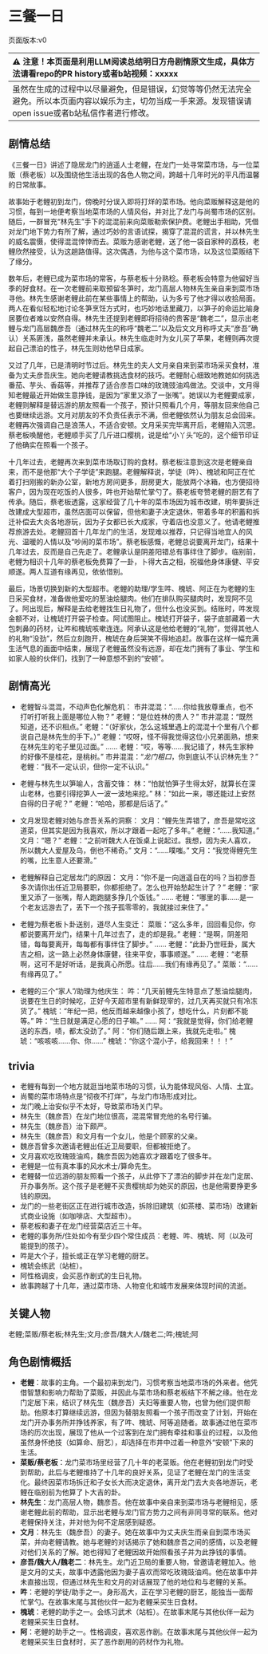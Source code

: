 # 三餐一日
页面版本:v0
 

| :warning: 注意！本页面是利用LLM阅读总结明日方舟剧情原文生成，具体方法请看repo的PR history或者b站视频：xxxxx           |
|:----------------------------|
| 虽然在生成的过程中以尽量避免，但是错误，幻觉等等仍然无法完全避免。所以本页面内容以娱乐为主，切勿当成一手来源。发现错误请open issue或者b站私信作者进行修改。|



## 剧情总结
《三餐一日》讲述了隐居龙门的逍遥人士老鲤，在龙门一处寻常菜市场，与一位菜贩（蔡老板）以及围绕他生活出现的各色人物之间，跨越十几年时光的平凡而温馨的日常故事。

故事始于老鲤初到龙门，傍晚时分误入即将打烊的菜市场。他向菜贩解释这是他的习惯，每到一地便考察当地菜市场的人情风俗，并对比了龙门与尚蜀市场的区别。随后，一群冒充“林先生”手下的混混前来向菜贩勒索保护费。老鲤出手相助，凭借对龙门地下势力有所了解，通过巧妙的言语试探，揭穿了混混的谎言，并以林先生的威名震慑，使得混混悻悻而去。菜贩为感谢老鲤，送了他一袋自家种的荔枝，老鲤欣然接受，认为这趟路值得。这次偶遇，为他与这个菜市场，以及这位菜贩结下了缘分。

数年后，老鲤已成为菜市场的常客，与蔡老板十分熟稔。蔡老板会特意为他留好当季的好食材。在一次老鲤前来取预留冬笋时，龙门高层人物林先生亲自来到菜市场寻他。林先生感谢老鲤此前在某些事情上的帮助，认为多亏了他才得以收拾局面。两人在看似轻松地讨论冬笋烹饪方式时，也巧妙地话里藏刀，以笋子的命运比喻身居要位者难以安然自得。林先生还提到老鲤即将招待的贵客是“魏老二”，显示出老鲤与龙门高层魏彦吾（通过林先生的称呼“魏老二”以及后文文月称呼丈夫“彦吾”确认）关系匪浅，虽然老鲤并未承认。林先生临走时为女儿买了苹果，老鲤则再次提起自己漂泊的性子，林先生则劝他早日成家。

又过了几年，已是清明时节过后。林先生的夫人文月亲自来到菜市场采买食材，准备为丈夫彦吾庆生。她向老鲤请教挑选食材的技巧。老鲤耐心细致地教她如何挑选番茄、芋头、香菇等，并推荐了适合彦吾口味的玫瑰豉油鸡做法。交谈中，文月得知老鲤最近开始做生意挣钱，是因为“家里又添了一张嘴”。她误以为老鲤要成家，老鲤则解释是替远游的朋友照看一个孩子，预计只照看几个月，等朋友回来他自己也要继续远游。文月对朋友的不负责任表示不满，但老鲤依然认为朋友总会回来。老鲤再次强调自己是浪荡人，不适合安顿。文月采买完毕离开后，老鲤陷入沉思。蔡老板唤醒他，老鲤顺手买了几斤进口樱桃，说是给“小丫头”吃的，这个细节印证了他确实在照看一个孩子。

十几年过去，老鲤再次来到菜市场取订购的食材。蔡老板注意到这次是老鲤亲自来，而不是他那“大个子学徒”来跑腿。老鲤解释说，学徒（吽）、槐琥和阿正在忙着打扫刚搬的新办公室，新地方房间更多，厨房更大，能放两个冰箱，也方便招待客户，因为现在吃饭的人很多，吽也开始帮忙掌勺了。蔡老板夸赞老鲤的厨艺有了传承。随后，蔡老板透露，这家经营了几十年的菜市场因为城市改建，明年要拆迁改建成大型超市，虽然店面可以保留，但他和妻子决定退休，带着多年的积蓄和拆迁补偿去大炎各地游玩，因为子女都已长大成家，守着店也没意义了。他请老鲤推荐旅游去处。老鲤回首十几年龙门的生活，发现难以推荐，只记得当地宜人的风光、温暖的人情以及“吵闹的菜市场”。蔡老板感慨，老鲤总说要离开龙门，结果十几年过去，反而是自己先走了。老鲤承认是阴差阳错总有事绊住了脚步。临别前，老鲤为相识十几年的蔡老板免费算了一卦，卜得大吉之相，祝福他身体康健、平安顺遂。两人互道有缘再见，依依惜别。

最后，场景切换到新的大型超市。老鲤的助理/学生吽、槐琥、阿正在为老鲤的生日采买食材，准备做他爱吃的葱油烩腿肉。他们在排队购买腿肉时，发现阿不见了。阿出现后，解释是去给老鲤找生日礼物了，但什么也没买到。结账时，吽发现金额不对，让槐琥打开袋子检查。阿试图阻止。槐琥打开袋子，袋子底部藏着一大包刺鼻的药材，让吽和槐琥咳嗽连连。阿承认这是他给老鲤的“礼物”，觉得其他人的礼物“没劲”，然后立刻跑开，槐琥在身后哭笑不得地追赶。故事在这样一幅充满生活气息的画面中结束，展现了老鲤虽然没有远游，却在龙门拥有了事业、学生和如家人般的伙伴们，找到了一种意想不到的“安顿”。
## 剧情高光
- 老鲤智斗混混，不动声色化解危机：
  市井混混：“......你给我放尊重点，也不打听打听我上面是哪位人物？”
  老鲤：“是位姓林的贵人？”
  市井混混：“既然知道，还不识相点。”
  老鲤：“（好家伙，怎么这城里遇上的混混十个里有八个都说自己是林先生的手下。）”
  老鲤：“哎呀，怪不得我觉得这位小兄弟面熟，想来在林先生的宅子里见过面。”
  ......
  老鲤：“哎，等等......我记错了，林先生家种的好像不是桂花，是桃树。”
  市井混混：“*龙门粗口*，你到底认不认识林先生？”
  老鲤：“我不一定认识，但你一定不认识。”

- 老鲤与林先生以笋喻人，含蓄交锋：
  林：“怕就怕笋子生得太好，就算长在深山老林，也要引得挖笋人一波一波地来挖。”
  林：“如此一来，哪还能过上安然自得的日子呢？”
  老鲤：“哈哈，那都是后话了。”

- 文月发现老鲤对她与彦吾关系的洞察：
  文月：“鲤先生弄错了，彦吾是常吃这道菜，但其实是因为我喜欢，所以才跟着一起吃了多年。”
  老鲤：“......我知道。”
  文月：“嗯？”
  老鲤：“之前听魏大人在饭桌上说起过。我想，因为夫人喜欢，所以魏大人爱屋及乌，倒也不稀奇。”
  文月：“......噗嗤。”
  文月：“我觉得鲤先生的嘴，比生意人还要滑。”

- 老鲤解释自己定居龙门的原因：
  文月：“你不是一向逍遥自在的吗？当初彦吾多次请你出任近卫局要职，你都拒绝了。怎么也开始愁起生计了？”
  老鲤：“家里又添了一张嘴，帮人跑跑腿多挣几个饭钱。”
  ......
  老鲤：“哪里的事......是一个老友远游去了，丢下一个孩子孤零零的，我就接过来住了。”

- 老鲤为蔡老板卜卦送别，道尽人生变迁：
  菜贩：“这么多年，回回看见你，你都说要离开龙门，结果十几年过去了，走的却是我。”
  老鲤：“是啊，阴差阳错，每每要离开，每每都有事绊住了脚步。”
  ......
  老鲤：“此卦乃世旺卦，属大吉之相，这一路上必然身体康健，往来平安，事事顺遂。”
  ......
  老鲤：“老蔡啊，这可不是好听话，是我真心所愿。往后......我们有缘再见了。”
  菜贩：“......有缘再见了。”

- 老鲤的三个“家人”/助理为他庆生：
  吽：“几天前鲤先生特意点了葱油烩腿肉，说要在生日的时候吃，正好今天超市里有新鲜现宰的，过几天再买就只有冷冻货了。”
  槐琥：“年纪一把，他反而越来越像小孩了，想吃什么，片刻都不能等。”
  吽：“生日就是满足心愿的日子嘛。”
  ......
  阿：“我就是觉得，你们给老鲤送的东西，啧，都太没劲了。”
  阿：“你们随后跟上来，我就先走啦。”
  槐琥：“咳咳咳......你、你......”
  槐琥：“你这个混小子，给我回来！！！”
## trivia
- 老鲤有每到一个地方就逛当地菜市场的习惯，认为能体现风俗、人情、土宜。
- 尚蜀的菜市场特点是“彻夜不打烊”，与龙门市场形成对比。
- 龙门晚上治安似乎不太好，导致菜市场关门早。
- 林先生（魏彦吾）在龙门地位很高，混混常冒充他的名号行骗。
- 林先生（魏彦吾）治下颇严。
- 林先生（魏彦吾）和文月有一个女儿，他是个顾家的父亲。
- 魏彦吾曾多次邀请老鲤出任近卫局要职，但都被拒绝了。
- 文月喜欢吃玫瑰豉油鸡，魏彦吾因为她喜欢才跟着吃了很多年。
- 老鲤是一位有真本事的风水术士/算命先生。
- 老鲤替一位远游的朋友照看一个孩子，从此停下了漂泊的脚步并在龙门定居、开办事务所。这个孩子是老鲤不买贵樱桃却为她买的原因，也是他需要挣更多钱的原因。
- 龙门的一些老街区正在进行城市改造，拆除旧建筑（如茶楼、菜市场）改建新式商业设施（如咖啡店、大型超市）。
- 蔡老板和妻子在龙门经营菜店近三十年。
- 老鲤的事务所/住处如今有至少四个常住成员：老鲤、吽、槐琥、阿（以及可能提到的孩子）。
- 吽是大个子，擅长或正在学习老鲤的厨艺。
- 槐琥会练武（站桩）。
- 阿性格调皮，会买恶作剧式的生日礼物。
- 故事跨越了十几年，通过菜市场、人物变化和城市发展来体现时间的流逝。
## 关键人物
老鲤;菜贩/蔡老板;林先生;文月;彦吾/魏大人/魏老二;吽;槐琥;阿
## 角色剧情概括
-   **老鲤**：故事的主角。一个最初来到龙门，习惯考察当地菜市场的外来者。他凭借智慧和影响力帮助了菜贩，并因此与菜市场和蔡老板结下不解之缘。他在龙门定居下来，结识了林先生（魏彦吾）夫妇等重要人物，也曾为他们提供帮助。他原本打算继续远游，但因为替朋友照看一个孩子而改变了计划，开始在龙门开办事务所并挣钱养家，有了吽、槐琥、阿等追随者。故事通过他在菜市场的历次出现，展现了他从一个过客到在龙门拥有牵挂和事业的过程，以及他虽然身怀绝技（如算命、厨艺），却选择在市井中过着一种意外“安顿”下来的生活。
-   **菜贩/蔡老板**：龙门菜市场里经营了几十年的老菜贩。他在老鲤初到龙门时受到帮助，此后与老鲤维持了十几年的良好关系，见证了老鲤在龙门的生活变化。最终因菜市场拆迁和子女长大而决定退休，离开龙门去大炎各地游玩，老鲤在临别前为他算了卜大吉的卦。
-   **林先生**：龙门高层人物，魏彦吾。他在故事中亲自来到菜市场与老鲤相见，感谢老鲤此前的帮助，显示出老鲤与龙门官方势力之间有非同寻常的联系。他对老鲤保持关注，并对他为何不定居感到疑惑。
-   **文月**：林先生（魏彦吾）的妻子。她在故事中为丈夫庆生而亲自到菜市场买菜，并向老鲤请教。她与老鲤的对话揭示了她和魏彦吾之间的感情，以及老鲤对他们关系的了解。她也得知了老鲤因故开始照看孩子并为此挣钱的事情。
-   **彦吾/魏大人/魏老二**：林先生。龙门近卫局的重要人物，曾邀请老鲤加入。他是文月的丈夫，故事中透露他因为妻子喜欢而常吃玫瑰豉油鸡。他在故事中并未直接出现，但通过林先生和文月的对话展现了他的地位和与老鲤的关系。
-   **吽**：老鲤的学徒/助手之一。身形高大，正在学习老鲤的厨艺，能独当一面帮忙掌勺。在故事末尾与其他伙伴一起为老鲤采买生日食材。
-   **槐琥**：老鲤的助手之一。会练习武术（站桩）。在故事末尾与其他伙伴一起为老鲤采买生日食材。
-   **阿**：老鲤的助手之一。性格调皮，喜欢恶作剧。在故事末尾与其他伙伴一起为老鲤采买生日食材时，买了恶作剧用的药材作为礼物。